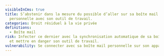 ```yaml
---
visibleInCms: true
title: S’abstenir dans la mesure du possible d’aller sur sa boîte mail
  personnelle avec son outil de travail.
categories: Droit résiduel à la vie privée
definitions:
  - Boîte mail
risk: Infecter ce dernier avec la synchronisation automatique de sa boîte mail
  et mettre en danger son outil de travail.
vulnerability: Se connecter avec sa boîte mail personnelle sur son appareil professionnel.
---
```

